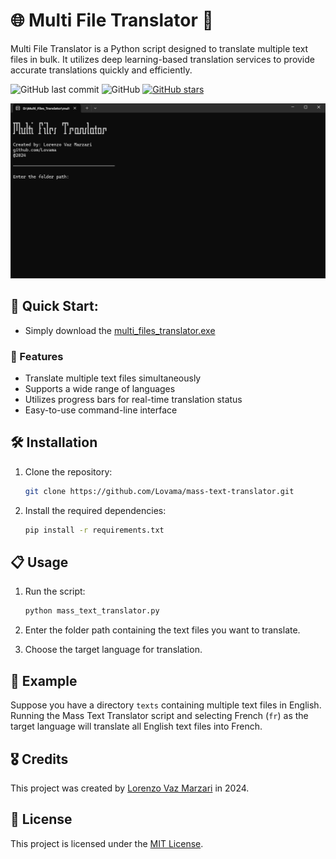 # 🌐 Multi File Translator 📝

Multi File Translator is a Python script designed to translate multiple text files in bulk. It utilizes deep learning-based translation services to provide accurate translations quickly and efficiently.

![GitHub last commit](https://img.shields.io/github/last-commit/Lovama/mass-text-translator)
![GitHub](https://img.shields.io/github/license/Lovama/mass-text-translator)
[![GitHub stars](https://img.shields.io/github/stars/Lovama/mass-text-translator?style=social)](https://github.com/Lovama/mass-text-translator/stargazers)

![Translator in Action](demo.gif)

## 🚀 Quick Start:

- Simply download the [multi_files_translator.exe](multi_files_translator.exe)


### 🎉 Features

- Translate multiple text files simultaneously
- Supports a wide range of languages
- Utilizes progress bars for real-time translation status
- Easy-to-use command-line interface

## 🛠️ Installation

1. Clone the repository:

    ```bash
    git clone https://github.com/Lovama/mass-text-translator.git
    ```

2. Install the required dependencies:

    ```bash
    pip install -r requirements.txt
    ```

## 📋 Usage

1. Run the script:

    ```bash
    python mass_text_translator.py
    ```

2. Enter the folder path containing the text files you want to translate.
3. Choose the target language for translation.

## 📝 Example

Suppose you have a directory `texts` containing multiple text files in English. Running the Mass Text Translator script and selecting French (`fr`) as the target language will translate all English text files into French.

## 🎖️ Credits

This project was created by [Lorenzo Vaz Marzari](https://github.com/Lovama) in 2024.

## 📄 License

This project is licensed under the [MIT License](LICENSE).
